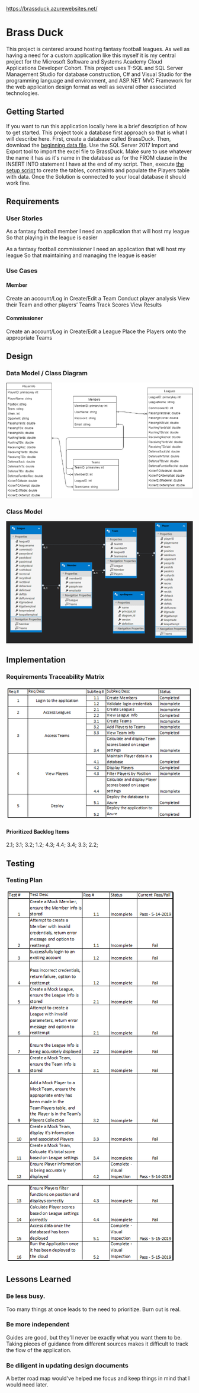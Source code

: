 https://brassduck.azurewebsites.net/

# Brass Duck

This project is centered around hosting fantasy football leagues. As well as having a need for a custom application like this myself it is my central project for the Microsoft Software and Systems Academy Cloud Applications Developer Cohort. This project uses T-SQL and SQL Server Management Studio for database construction, C# and Visual Studio for the programming language and environment, and ASP.NET MVC Framework for the web application design format as well as several other associated technologies.

## Getting Started

If you want to run this application locally here is a brief description of how to get started.
This project took a database first approach so that is what I will describe here. 
First, create a database called BrassDuck. Then, download the [beginning data file](BrassDuckSampleData.xlsx). Use the SQL Server 2017 Import and Export tool to import the excel file to BrassDuck. Make sure to use whatever the name it has as it's name in the database as for the FROM clause in the INSERT INTO statement I have at the end of my script.
Then, execute [the setup script](BrassDuckSetupScript.txt) to create the tables, constraints and populate the Players table with data. Once the Solution is connected to your local database it should work fine.

## Requirements

### User Stories

As a fantasy football member
I need an application that will host my league
So that playing in the league is easier

As a fantasy football commissioner
I need an application that will host my league
So that maintaining and managing the league is easier

### Use Cases

#### Member
Create an account/Log in
Create/Edit a Team
Conduct player analysis
View their Team and other players’ Teams
Track Scores
View Results

#### Commissioner
Create an account/Log in
Create/Edit a League
Place the Players onto the appropriate Teams

## Design

### Data Model / Class Diagram

![alt text](DataModel-ClassDiagram.png "Data Model")

### Class Model

![alt text](ClassModel.PNG "Class Model")

## Implementation

### Requirements Traceability Matrix

![alt text](BrassDuckRequirementsTraceabilityMatrix.PNG "Requirements Traceability Matrix")

#### Prioritized Backlog Items

2.1;
3.1;
3.2;
1.2;
4.3;
4.4;
3.4;
3.3;
2.2;

## Testing

### Testing Plan

![alt text](BrassDuckTestPlan1.PNG "Test Plan")
![alt text](BrassDuckTestPlan2.PNG "Test Plan")

## Lessons Learned

### Be less busy. 
Too many things at once leads to the need to prioritize.
Burn out is real. 
### Be more independent
Guides are good, but they'll never be exactly what you want them to be.
Taking pieces of guidance from different sources makes it difficult to track the flow of the application.
### Be diligent in updating design documents
A better road map would've helped me focus and keep things in mind that I would need later.
